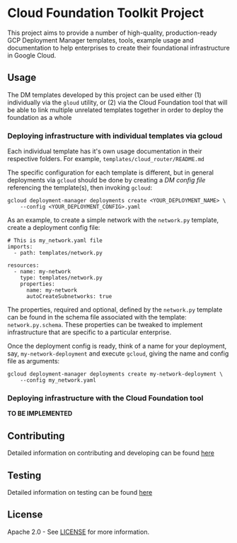 # Cloud Foundation Toolkit Project

This project aims to provide a number of high-quality, production-ready GCP
Deployment Manager templates, tools, example usage and documentation to help
enterprises to create their foundational infrastructure in Google Cloud.


## Usage

The DM templates developed by this project can be used either (1) individually
via the `gloud` utility, or (2) via the Cloud Foundation tool that will be able to link
multiple unrelated templates together in order to deploy the foundation as a whole

### Deploying infrastructure with individual templates via gcloud

Each individual template has it's own usage documentation in their respective folders.
For example, `templates/cloud_router/README.md`

The specific configuration for each template is different, but in general
deployments via `gcloud` should be done by creating a *DM config file*
referencing the template(s), then invoking `gcloud`:

```
gcloud deployment-manager deployments create <YOUR_DEPLOYMENT_NAME> \
    --config <YOUR_DEPLOYMENT_CONFIG>.yaml
```

As an example, to create a simple network with the `network.py` template, create
a deployment config file:

```
# This is my_network.yaml file
imports:
  - path: templates/network.py

resources:
  - name: my-network
    type: templates/network.py
    properties:
      name: my-network
      autoCreateSubnetworks: true
```

The properties, required and optional, defined by the `network.py` template can
be found in the schema file associated with the template: `network.py.schema`.
These properties can be tweaked to implement infrastructure that are specific
to a particular enterprise.

Once the deployment config is ready, think of a name for your deployment, say,
`my-network-deployment` and execute `gcloud`, giving the name and config file
as arguments:

```
gcloud deployment-manager deployments create my-network-deployment \
    --config my_network.yaml
```


### Deploying infrastructure with the Cloud Foundation tool

**TO BE IMPLEMENTED**


## Contributing

Detailed information on contributing and developing can be found
[here](docs/development.md)


## Testing

Detailed information on testing can be found [here](docs/testing.md)


## License

Apache 2.0 - See [LICENSE](LICENSE) for more information.

